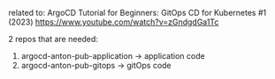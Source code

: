 related to:
ArgoCD Tutorial for Beginners: GitOps CD for Kubernetes #1 (2023)
https://www.youtube.com/watch?v=zGndgdGa1Tc

2 repos that are needed:
1) argocd-anton-pub-application  -> application code
2) argocd-anton-pub-gitops       -> gitOps code